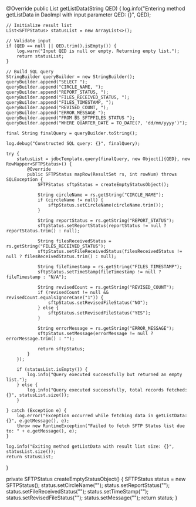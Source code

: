 @Override
public List<SFTPStatus> getListData(String QED) {
    log.info("Entering method getListData in DaoImpl with input parameter QED: {}", QED);

    // Initialize result list
    List<SFTPStatus> statusList = new ArrayList<>();

    // Validate input
    if (QED == null || QED.trim().isEmpty()) {
        log.warn("Input QED is null or empty. Returning empty list.");
        return statusList;
    }

    // Build SQL query
    StringBuilder queryBuilder = new StringBuilder();
    queryBuilder.append("SELECT ");
    queryBuilder.append("CIRCLE_NAME, ");
    queryBuilder.append("REPORT_STATUS, ");
    queryBuilder.append("FILES_RECEIVED_STATUS, ");
    queryBuilder.append("FILES_TIMESTAMP, ");
    queryBuilder.append("REVISED_COUNT, ");
    queryBuilder.append("ERROR_MESSAGE ");
    queryBuilder.append("FROM BS_SFTPFILES_STATUS ");
    queryBuilder.append("WHERE QUARTER_DATE = TO_DATE(?, 'dd/mm/yyyy')");

    final String finalQuery = queryBuilder.toString();

    log.debug("Constructed SQL query: {}", finalQuery);

    try {
        statusList = jdbcTemplate.query(finalQuery, new Object[]{QED}, new RowMapper<SFTPStatus>() {
            @Override
            public SFTPStatus mapRow(ResultSet rs, int rowNum) throws SQLException {
                SFTPStatus sftpStatus = createEmptyStatusObject();

                String circleName = rs.getString("CIRCLE_NAME");
                if (circleName != null) {
                    sftpStatus.setCircleName(circleName.trim());
                }

                String reportStatus = rs.getString("REPORT_STATUS");
                sftpStatus.setReportStatus(reportStatus != null ? reportStatus.trim() : null);

                String filesReceivedStatus = rs.getString("FILES_RECEIVED_STATUS");
                sftpStatus.setFileReceivedStatus(filesReceivedStatus != null ? filesReceivedStatus.trim() : null);

                String fileTimestamp = rs.getString("FILES_TIMESTAMP");
                sftpStatus.setTimeStamp(fileTimestamp != null ? fileTimestamp : "N/A");

                String revisedCount = rs.getString("REVISED_COUNT");
                if (revisedCount != null && revisedCount.equalsIgnoreCase("1")) {
                    sftpStatus.setRevisedFileStatus("NO");
                } else {
                    sftpStatus.setRevisedFileStatus("YES");
                }

                String errorMessage = rs.getString("ERROR_MESSAGE");
                sftpStatus.setMessage(errorMessage != null ? errorMessage.trim() : "");

                return sftpStatus;
            }
        });

        if (statusList.isEmpty()) {
            log.info("Query executed successfully but returned an empty list.");
        } else {
            log.info("Query executed successfully, total records fetched: {}", statusList.size());
        }

    } catch (Exception e) {
        log.error("Exception occurred while fetching data in getListData: {}", e.getMessage(), e);
        throw new RuntimeException("Failed to fetch SFTP Status list due to: " + e.getMessage(), e);
    }

    log.info("Exiting method getListData with result list size: {}", statusList.size());
    return statusList;
}

private SFTPStatus createEmptyStatusObject() {
    SFTPStatus status = new SFTPStatus();
    status.setCircleName("");
    status.setReportStatus("");
    status.setFileReceivedStatus("");
    status.setTimeStamp("");
    status.setRevisedFileStatus("");
    status.setMessage("");
    return status;
}